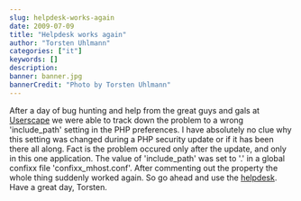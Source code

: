 ```yaml
---
slug: helpdesk-works-again
date: 2009-07-09
title: "Helpdesk works again"
author: "Torsten Uhlmann"
categories: ["it"]
keywords: []
description:
banner: banner.jpg
bannerCredit: "Photo by Torsten Uhlmann"
---
```


After a day of bug hunting and help from the great guys and gals at [Userscape](http://www.userscape.com) we were able to track down the problem to a wrong 'include\_path' setting in the PHP preferences. I have absolutely no clue why this setting was changed during a PHP security update or if it has been there all along. Fact is the problem occured only after the update, and only in this one application. The value of 'include\_path' was set to '.' in a global confixx file 'confixx\_mhost.conf'. After commenting out the property the whole thing suddenly worked again. So go ahead and use the [helpdesk](http://helpdesk.agynamix.de). Have a great day, Torsten.

